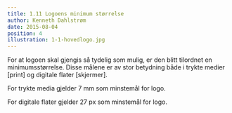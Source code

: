 ```yaml
---
title: 1.11 Logoens minimum størrelse
author: Kenneth Dahlstrøm
date: 2015-08-04
position: 4
illustration: 1-1-hovedlogo.jpg
---
```


For at logoen skal gjengis så tydelig som mulig, er den blitt tilordnet en minimumsstørrelse. Disse målene er av stor betydning både i trykte medier [print] og digitale flater [skjermer].

For trykte media gjelder 7 mm som minstemål for logo.

For digitale flater gjelder 27 px som minstemål for logo.
